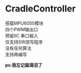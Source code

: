 # CradleController
搭载MPU6050模块    
四个PWM输出口    
预留IIC 串口输入    
仅支持SW烧写程序     
没有任何算法   
支持再编写  

**ps:我忘记画滴泪了**
